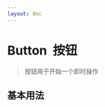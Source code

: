 ```yaml
---
layout: doc
---
```


<script setup>
  import ButtonDemo from '../components/buttonDemo.vue'
</script>

# Button &nbsp;按钮

> 按钮用于开始一个即时操作

## 基本用法

<br>

<ButtonDemo />
